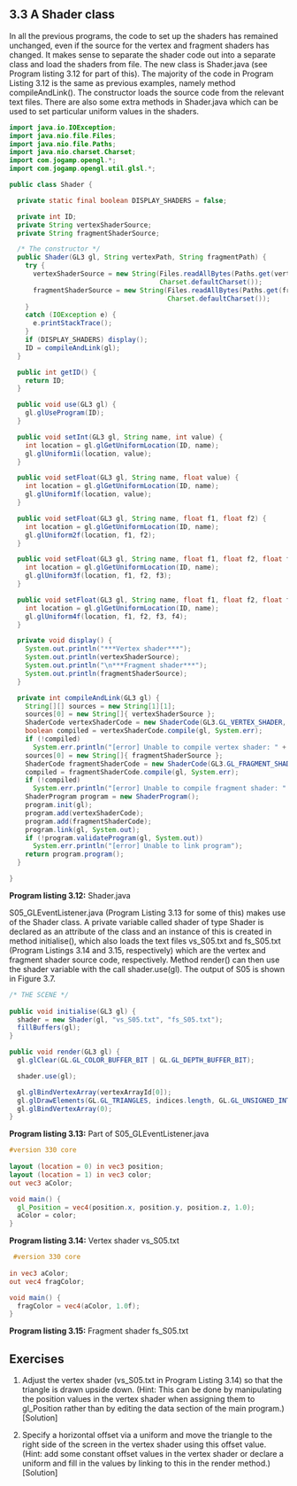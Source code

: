 ## 3.3 A Shader class

In all the previous programs, the code to set up the shaders has remained unchanged, even if the source for the vertex and fragment shaders has changed. It makes sense to separate the shader code out into a separate class and load the shaders from file. The new class is Shader.java (see Program listing 3.12 for part of this). The majority of the code in Program Listing 3.12 is the same as previous examples, namely method compileAndLink(). The constructor loads the source code from the relevant text files. There are also some extra methods in Shader.java which can be used to set particular uniform values in the shaders. 

```java
import java.io.IOException;
import java.nio.file.Files;
import java.nio.file.Paths;
import java.nio.charset.Charset;
import com.jogamp.opengl.*;
import com.jogamp.opengl.util.glsl.*;  

public class Shader {

  private static final boolean DISPLAY_SHADERS = false;

  private int ID;
  private String vertexShaderSource;
  private String fragmentShaderSource;

  /* The constructor */
  public Shader(GL3 gl, String vertexPath, String fragmentPath) {
    try {
      vertexShaderSource = new String(Files.readAllBytes(Paths.get(vertexPath)), 
                                      Charset.defaultCharset());
      fragmentShaderSource = new String(Files.readAllBytes(Paths.get(fragmentPath)), 
                                        Charset.defaultCharset());
    }
    catch (IOException e) {
      e.printStackTrace();
    }
    if (DISPLAY_SHADERS) display();
    ID = compileAndLink(gl);
  }

  public int getID() {
    return ID;
  }

  public void use(GL3 gl) {
    gl.glUseProgram(ID);
  }

  public void setInt(GL3 gl, String name, int value) {
    int location = gl.glGetUniformLocation(ID, name);
    gl.glUniform1i(location, value);
  }

  public void setFloat(GL3 gl, String name, float value) {
    int location = gl.glGetUniformLocation(ID, name);
    gl.glUniform1f(location, value);
  }

  public void setFloat(GL3 gl, String name, float f1, float f2) {
    int location = gl.glGetUniformLocation(ID, name);
    gl.glUniform2f(location, f1, f2);
  }

  public void setFloat(GL3 gl, String name, float f1, float f2, float f3) {
    int location = gl.glGetUniformLocation(ID, name);
    gl.glUniform3f(location, f1, f2, f3);
  }

  public void setFloat(GL3 gl, String name, float f1, float f2, float f3, float f4) {
    int location = gl.glGetUniformLocation(ID, name);
    gl.glUniform4f(location, f1, f2, f3, f4);
  }

  private void display() {
    System.out.println("***Vertex shader***");
    System.out.println(vertexShaderSource);
    System.out.println("\n***Fragment shader***");
    System.out.println(fragmentShaderSource);
  }

  private int compileAndLink(GL3 gl) {
    String[][] sources = new String[1][1];
    sources[0] = new String[]{ vertexShaderSource };
    ShaderCode vertexShaderCode = new ShaderCode(GL3.GL_VERTEX_SHADER, sources.length, sources);
    boolean compiled = vertexShaderCode.compile(gl, System.err);
    if (!compiled)
      System.err.println("[error] Unable to compile vertex shader: " + sources);
    sources[0] = new String[]{ fragmentShaderSource };
    ShaderCode fragmentShaderCode = new ShaderCode(GL3.GL_FRAGMENT_SHADER, sources.length, sources);
    compiled = fragmentShaderCode.compile(gl, System.err);
    if (!compiled)
      System.err.println("[error] Unable to compile fragment shader: " + sources);
    ShaderProgram program = new ShaderProgram();
    program.init(gl);
    program.add(vertexShaderCode);
    program.add(fragmentShaderCode);
    program.link(gl, System.out);
    if (!program.validateProgram(gl, System.out))
      System.err.println("[error] Unable to link program");
    return program.program();
  }

}
```

**Program listing 3.12:** Shader.java

S05_GLEventListener.java (Program Listing 3.13 for some of this) makes use of the Shader class. A private variable called shader of type Shader is declared as an attribute of the class and an instance of this is created in method initialise(), which also loads the text files vs_S05.txt and fs_S05.txt (Program Listings 3.14 and 3.15, respectively) which are the vertex and fragment shader source code, respectively. Method render() can then use the shader variable with the call shader.use(gl). The output of S05 is shown in Figure 3.7.


```java
/* THE SCENE */
  
public void initialise(GL3 gl) {
  shader = new Shader(gl, "vs_S05.txt", "fs_S05.txt");
  fillBuffers(gl);
}

public void render(GL3 gl) {
  gl.glClear(GL.GL_COLOR_BUFFER_BIT | GL.GL_DEPTH_BUFFER_BIT);

  shader.use(gl);

  gl.glBindVertexArray(vertexArrayId[0]);
  gl.glDrawElements(GL.GL_TRIANGLES, indices.length, GL.GL_UNSIGNED_INT, 0);
  gl.glBindVertexArray(0);
}
```

**Program listing 3.13:** Part of S05_GLEventListener.java

```glsl
#version 330 core
  
layout (location = 0) in vec3 position;
layout (location = 1) in vec3 color;
out vec3 aColor;

void main() {
  gl_Position = vec4(position.x, position.y, position.z, 1.0);
  aColor = color;
}
```

**Program listing 3.14:** Vertex shader vs_S05.txt

```glsl
 #version 330 core
  
in vec3 aColor;
out vec4 fragColor;

void main() {
  fragColor = vec4(aColor, 1.0f);
}
```

**Program listing 3.15:** Fragment shader fs_S05.txt

## Exercises

1. Adjust the vertex shader (vs_S05.txt in Program Listing 3.14) so that the triangle is drawn upside down. (Hint: This can be done by manipulating the position values in the vertex shader when assigning them to gl_Position rather than by editing the data section of the main program.) [Solution]

2. Specify a horizontal offset via a uniform and move the triangle to the right side of the screen in the vertex shader using this offset value. (Hint: add some constant offset values in the vertex shader or declare a uniform and fill in the values by linking to this in the render method.) [Solution]

